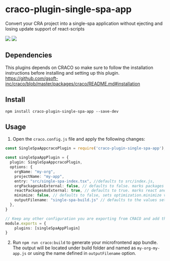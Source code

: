 # craco-plugin-single-spa-app

Convert your CRA project into a single-spa application without ejecting and losing update support of react-scripts

![](https://img.shields.io/npm/v/craco-plugin-single-spa-application.svg?style=flat)
![](https://img.shields.io/npm/dt/craco-plugin-single-spa-application.svg?style=flat)

## Dependencies

This plugins depends on CRACO so make sure to follow the installation instructions before installing and setting up this plugin. https://github.com/gsoft-inc/craco/blob/master/packages/craco/README.md#installation

## Install

```
npm install craco-plugin-single-spa-app --save-dev
```

## Usage

1. Open the `craco.config.js` file and apply the following changes:

```typescript
const SingleSpaAppcracoPlugin = require('craco-plugin-single-spa-app');

const singleSpaAppPlugin = {
  plugin: SingleSpaAppcracoPlugin,
  options: {
    orgName: "my-org",
    projectName: "my-app",
    entry: "src/single-spa-index.tsx", //defaults to src/index.js,
    orgPackagesAsExternal: false, // defaults to false. marks packages that has @my-org prefix as external so they are not included in the bundle
    reactPackagesAsExternal: true, // defaults to true. marks react and react-dom as external so they are not included in the bundle
    minimize: false, // defaults to false, sets optimization.minimize value
    outputFilename: "single-spa-build.js" // defaults to the values set for the "orgName" and "projectName" properties, in this case "my-org-my-app.js"
  },
}

// Keep any other configuration you are exporting from CRACO and add the plugin to the plugins array
module.exports = {
    plugins: [singleSpaAppPlugin]
}
```

2. Run `npm run craco:build` to generate your microfrontend app bundle. The output will be located under build folder and named as `my-org-my-app.js` or using the name defined in `outputFilename` option. 

 
 
